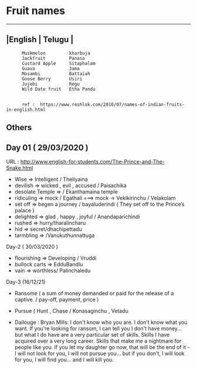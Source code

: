 # Fruit names 

-----------------------------
|English     |       Telugu |
-----------------------------

          Muskmelon         kharbuja
          Jackfruit         Panasa
          Custard Apple     Sitaphalam
          Guava             Jama
          Mosambi           Battaiah
          Goose Berry       Usiri
          Jujebi            Regu
          Wild Date fruit   Etha Pandu


          ref :  https://www.reshlok.com/2010/07/names-of-indian-fruits-in-english.html


## Others

Day 01 ( 29/03/2020 )
----

URL : http://www.english-for-students.com/The-Prince-and-The-Snake.html

 - Wise  => Intelligent / Theliyaina
 - devilish => wicked , evil , accused / Paisachika
 - desolate Temple =>   / Ekanthamaina temple
 - ridiculing =>   mock / Egathali     ===> mock -> Veklkirinchu / Velakolam
 - set off => begen a journey / bayaluderindi ( They set off to the Prince’s palace )
 - delighted => glad , happy , joyful / Anandaparichindi
 - rushed  => hurry/tharalincharu
 - hid  => secret/dhachipettadu
 - tarmbling => /Vanukuthunnattuga
 
 
Day-2 ( 30/03/2020 )

 - flourishing  => Developing / Vruddi
 - bullock carts => EdduBandlu
 - vain => worthless/ Palinchaledu
 

Day-3 (16/12/21)

- Ransome ( a sum of money demanded or paid for the release of a captive. / pay-off, payment, price )
- Pursue ( Hunt , Chase / Konasaginchu , Vetadu 

- Dailouge : 
          Bryan Mills: I don't know who you are. I don't know what you want. If you're looking for ransom, I can tell you I don't have money... but what I do have are a very particular set of skills. Skills I have acquired over a very long career. Skills that make me a nightmare for people like you. If you let my daughter go now, that will be the end of it - I will not look for you, I will not pursue you... but if you don't, I will look for you, I will find you... and I will kill you.
